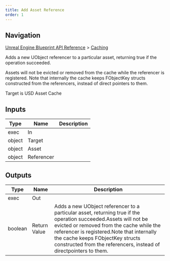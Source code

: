 ```yaml
---
title: Add Asset Reference
order: 1
---
```

## Navigation

[Unreal Engine Blueprint API Reference](https://dev.epicgames.com/documentation/en-us/unreal-engine/BlueprintAPI) > [Caching](https://dev.epicgames.com/documentation/en-us/unreal-engine/BlueprintAPI/Caching)

Adds a new UObject referencer to a particular asset, returning true if the operation succeeded.

Assets will not be evicted or removed from the cache while the referencer is registered.
Note that internally the cache keeps FObjectKey structs constructed from the referencers, instead of direct
pointers to them.

Target is USD Asset Cache

## Inputs

| Type | Name | Description |
| --- | --- | --- |
| exec | In |  |
| object | Target |  |
| object | Asset |  |
| object | Referencer |  |

## Outputs

| Type | Name | Description |
| --- | --- | --- |
| exec | Out |  |
| boolean | Return Value | Adds a new UObject referencer to a particular asset, returning true if the operation succeeded.Assets will not be evicted or removed from the cache while the referencer is registered.Note that internally the cache keeps FObjectKey structs constructed from the referencers, instead of directpointers to them. |
